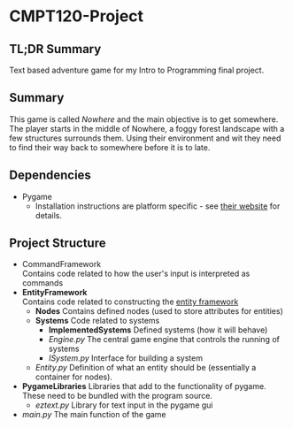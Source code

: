 # CMPT120-Project

## TL;DR Summary
Text based adventure game for my Intro to Programming final project.

## Summary
This game is called <i>Nowhere</i> and the main objective is to get somewhere.<br>
The player starts in the middle of Nowhere, a foggy forest landscape with a few structures surrounds them. Using
their environment and wit they need to find their way back to somewhere before it is to late.

## Dependencies
* Pygame
  * Installation instructions are platform specific - see 
  <a href="http://www.pygame.org/wiki/GettingStarted#Pygame Installation">their website</a> for details.

## Project Structure
* CommandFramework<br>
  Contains code related to how the user's input is interpreted as commands
* <b>EntityFramework</b><br>
  Contains code related to constructing the 
  <a href="http://www.richardlord.net/blog/ecs/what-is-an-entity-framework.html">entity framework</a>
  * <b>Nodes</b>
    Contains defined nodes (used to store attributes for entities)
  * <b>Systems</b>
    Code related to systems
    * <b>ImplementedSystems</b>
      Defined systems (how it will behave)
    * <i>Engine.py</i>
      The central game engine that controls the running of systems
    * <i>ISystem.py</i>
      Interface for building a system
  * <i>Entity.py</i>
    Definition of what an entity should be (essentially a container for nodes).
* <b>PygameLibraries</b> Libraries that add to the functionality of pygame. These need to be bundled with the program 
source.
  * <i>eztext.py</i> Library for text input in the pygame gui
* <i>main.py</i> The main function of the game